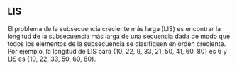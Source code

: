 ## LIS
El problema de la subsecuencia creciente más larga (LIS) es encontrar la 
longitud de la subsecuencia más larga de una secuencia dada de modo que 
todos los elementos de la subsecuencia se clasifiquen en orden creciente. 
Por ejemplo, la longitud de LIS para {10, 22, 9, 33, 21, 50, 41, 60, 80} es 6 y LIS es {10, 22, 33, 50, 60, 80}. 
